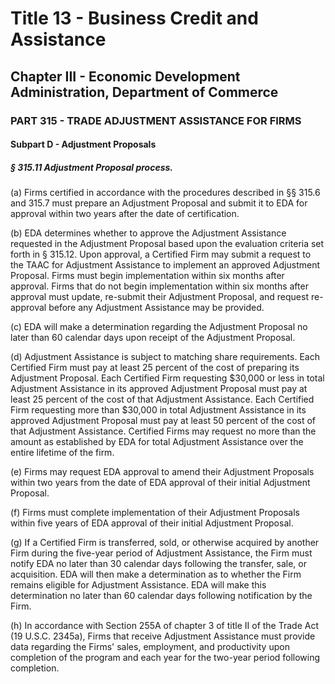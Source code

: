 
# Title 13 - Business Credit and Assistance
## Chapter III - Economic Development Administration, Department of Commerce
### PART 315 - TRADE ADJUSTMENT ASSISTANCE FOR FIRMS
#### Subpart D - Adjustment Proposals
##### § 315.11 Adjustment Proposal process.

(a) Firms certified in accordance with the procedures described in §§ 315.6 and 315.7 must prepare an Adjustment Proposal and submit it to EDA for approval within two years after the date of certification.

(b) EDA determines whether to approve the Adjustment Assistance requested in the Adjustment Proposal based upon the evaluation criteria set forth in § 315.12. Upon approval, a Certified Firm may submit a request to the TAAC for Adjustment Assistance to implement an approved Adjustment Proposal. Firms must begin implementation within six months after approval. Firms that do not begin implementation within six months after approval must update, re-submit their Adjustment Proposal, and request re-approval before any Adjustment Assistance may be provided.

(c) EDA will make a determination regarding the Adjustment Proposal no later than 60 calendar days upon receipt of the Adjustment Proposal.

(d) Adjustment Assistance is subject to matching share requirements. Each Certified Firm must pay at least 25 percent of the cost of preparing its Adjustment Proposal. Each Certified Firm requesting $30,000 or less in total Adjustment Assistance in its approved Adjustment Proposal must pay at least 25 percent of the cost of that Adjustment Assistance. Each Certified Firm requesting more than $30,000 in total Adjustment Assistance in its approved Adjustment Proposal must pay at least 50 percent of the cost of that Adjustment Assistance. Certified Firms may request no more than the amount as established by EDA for total Adjustment Assistance over the entire lifetime of the firm.

(e) Firms may request EDA approval to amend their Adjustment Proposals within two years from the date of EDA approval of their initial Adjustment Proposal.

(f) Firms must complete implementation of their Adjustment Proposals within five years of EDA approval of their initial Adjustment Proposal.

(g) If a Certified Firm is transferred, sold, or otherwise acquired by another Firm during the five-year period of Adjustment Assistance, the Firm must notify EDA no later than 30 calendar days following the transfer, sale, or acquisition. EDA will then make a determination as to whether the Firm remains eligible for Adjustment Assistance. EDA will make this determination no later than 60 calendar days following notification by the Firm.

(h) In accordance with Section 255A of chapter 3 of title II of the Trade Act (19 U.S.C. 2345a), Firms that receive Adjustment Assistance must provide data regarding the Firms' sales, employment, and productivity upon completion of the program and each year for the two-year period following completion.
